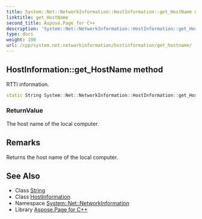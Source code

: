 ```yaml
---
title: System::Net::NetworkInformation::HostInformation::get_HostName method
linktitle: get_HostName
second_title: Aspose.Page for C++
description: 'System::Net::NetworkInformation::HostInformation::get_HostName method. RTTI information in C++.'
type: docs
weight: 100
url: /cpp/system.net.networkinformation/hostinformation/get_hostname/
---
```

## HostInformation::get_HostName method


RTTI information.

```cpp
static String System::Net::NetworkInformation::HostInformation::get_HostName()
```


### ReturnValue

The host name of the local computer.
## Remarks


Returns the host name of the local computer. 
## See Also

* Class [String](../../../system/string/)
* Class [HostInformation](../)
* Namespace [System::Net::NetworkInformation](../../)
* Library [Aspose.Page for C++](../../../)
